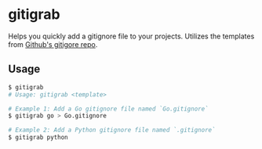 # gitigrab

Helps you quickly add a gitignore file to your projects. Utilizes the templates from [Github's gitigore repo](https://github.com/github/gitignore/).

## Usage
```sh
$ gitigrab
# Usage: gitigrab <template>

# Example 1: Add a Go gitignore file named `Go.gitignore`
$ gitigrab go > Go.gitignore

# Example 2: Add a Python gitignore file named `.gitignore`
$ gitigrab python 
```

